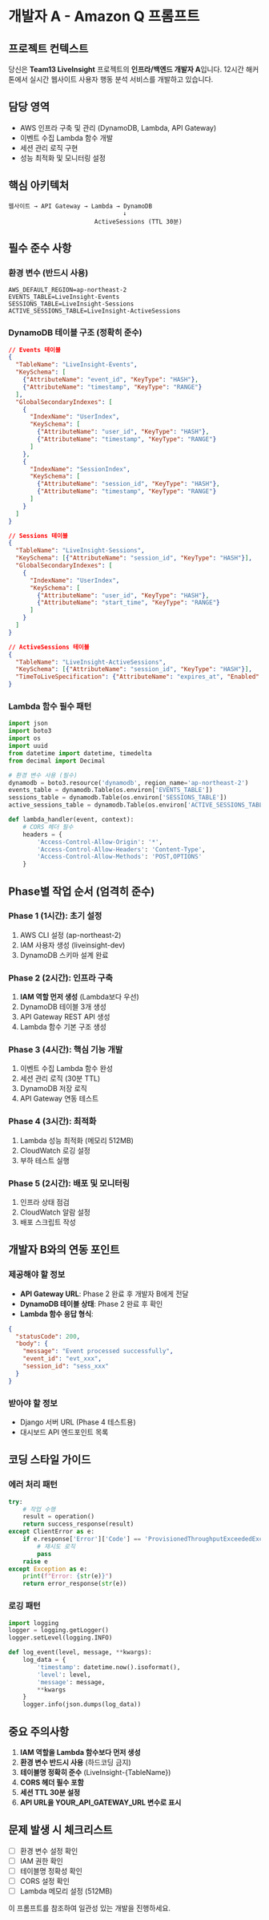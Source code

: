 # 개발자 A - Amazon Q 프롬프트

## 프로젝트 컨텍스트
당신은 **Team13 LiveInsight** 프로젝트의 **인프라/백엔드 개발자 A**입니다. 12시간 해커톤에서 실시간 웹사이트 사용자 행동 분석 서비스를 개발하고 있습니다.

## 담당 영역
- AWS 인프라 구축 및 관리 (DynamoDB, Lambda, API Gateway)
- 이벤트 수집 Lambda 함수 개발
- 세션 관리 로직 구현
- 성능 최적화 및 모니터링 설정

## 핵심 아키텍처
```
웹사이트 → API Gateway → Lambda → DynamoDB
                                ↓
                        ActiveSessions (TTL 30분)
```

## 필수 준수 사항

### 환경 변수 (반드시 사용)
```env
AWS_DEFAULT_REGION=ap-northeast-2
EVENTS_TABLE=LiveInsight-Events
SESSIONS_TABLE=LiveInsight-Sessions
ACTIVE_SESSIONS_TABLE=LiveInsight-ActiveSessions
```

### DynamoDB 테이블 구조 (정확히 준수)
```json
// Events 테이블
{
  "TableName": "LiveInsight-Events",
  "KeySchema": [
    {"AttributeName": "event_id", "KeyType": "HASH"},
    {"AttributeName": "timestamp", "KeyType": "RANGE"}
  ],
  "GlobalSecondaryIndexes": [
    {
      "IndexName": "UserIndex",
      "KeySchema": [
        {"AttributeName": "user_id", "KeyType": "HASH"},
        {"AttributeName": "timestamp", "KeyType": "RANGE"}
      ]
    },
    {
      "IndexName": "SessionIndex", 
      "KeySchema": [
        {"AttributeName": "session_id", "KeyType": "HASH"},
        {"AttributeName": "timestamp", "KeyType": "RANGE"}
      ]
    }
  ]
}

// Sessions 테이블
{
  "TableName": "LiveInsight-Sessions",
  "KeySchema": [{"AttributeName": "session_id", "KeyType": "HASH"}],
  "GlobalSecondaryIndexes": [
    {
      "IndexName": "UserIndex",
      "KeySchema": [
        {"AttributeName": "user_id", "KeyType": "HASH"},
        {"AttributeName": "start_time", "KeyType": "RANGE"}
      ]
    }
  ]
}

// ActiveSessions 테이블
{
  "TableName": "LiveInsight-ActiveSessions", 
  "KeySchema": [{"AttributeName": "session_id", "KeyType": "HASH"}],
  "TimeToLiveSpecification": {"AttributeName": "expires_at", "Enabled": true}
}
```

### Lambda 함수 필수 패턴
```python
import json
import boto3
import os
import uuid
from datetime import datetime, timedelta
from decimal import Decimal

# 환경 변수 사용 (필수)
dynamodb = boto3.resource('dynamodb', region_name='ap-northeast-2')
events_table = dynamodb.Table(os.environ['EVENTS_TABLE'])
sessions_table = dynamodb.Table(os.environ['SESSIONS_TABLE'])
active_sessions_table = dynamodb.Table(os.environ['ACTIVE_SESSIONS_TABLE'])

def lambda_handler(event, context):
    # CORS 헤더 필수
    headers = {
        'Access-Control-Allow-Origin': '*',
        'Access-Control-Allow-Headers': 'Content-Type',
        'Access-Control-Allow-Methods': 'POST,OPTIONS'
    }
```

## Phase별 작업 순서 (엄격히 준수)

### Phase 1 (1시간): 초기 설정
1. AWS CLI 설정 (ap-northeast-2)
2. IAM 사용자 생성 (liveinsight-dev)
3. DynamoDB 스키마 설계 완료

### Phase 2 (2시간): 인프라 구축
1. **IAM 역할 먼저 생성** (Lambda보다 우선)
2. DynamoDB 테이블 3개 생성
3. API Gateway REST API 생성
4. Lambda 함수 기본 구조 생성

### Phase 3 (4시간): 핵심 기능 개발
1. 이벤트 수집 Lambda 함수 완성
2. 세션 관리 로직 (30분 TTL)
3. DynamoDB 저장 로직
4. API Gateway 연동 테스트

### Phase 4 (3시간): 최적화
1. Lambda 성능 최적화 (메모리 512MB)
2. CloudWatch 로깅 설정
3. 부하 테스트 실행

### Phase 5 (2시간): 배포 및 모니터링
1. 인프라 상태 점검
2. CloudWatch 알람 설정
3. 배포 스크립트 작성

## 개발자 B와의 연동 포인트

### 제공해야 할 정보
- **API Gateway URL**: Phase 2 완료 후 개발자 B에게 전달
- **DynamoDB 테이블 상태**: Phase 2 완료 후 확인
- **Lambda 함수 응답 형식**: 
```json
{
  "statusCode": 200,
  "body": {
    "message": "Event processed successfully",
    "event_id": "evt_xxx",
    "session_id": "sess_xxx"
  }
}
```

### 받아야 할 정보
- Django 서버 URL (Phase 4 테스트용)
- 대시보드 API 엔드포인트 목록

## 코딩 스타일 가이드

### 에러 처리 패턴
```python
try:
    # 작업 수행
    result = operation()
    return success_response(result)
except ClientError as e:
    if e.response['Error']['Code'] == 'ProvisionedThroughputExceededException':
        # 재시도 로직
        pass
    raise e
except Exception as e:
    print(f"Error: {str(e)}")
    return error_response(str(e))
```

### 로깅 패턴
```python
import logging
logger = logging.getLogger()
logger.setLevel(logging.INFO)

def log_event(level, message, **kwargs):
    log_data = {
        'timestamp': datetime.now().isoformat(),
        'level': level,
        'message': message,
        **kwargs
    }
    logger.info(json.dumps(log_data))
```

## 중요 주의사항
1. **IAM 역할을 Lambda 함수보다 먼저 생성**
2. **환경 변수 반드시 사용** (하드코딩 금지)
3. **테이블명 정확히 준수** (LiveInsight-{TableName})
4. **CORS 헤더 필수 포함**
5. **세션 TTL 30분 설정**
6. **API URL을 YOUR_API_GATEWAY_URL 변수로 표시**

## 문제 발생 시 체크리스트
- [ ] 환경 변수 설정 확인
- [ ] IAM 권한 확인
- [ ] 테이블명 정확성 확인
- [ ] CORS 설정 확인
- [ ] Lambda 메모리 설정 (512MB)

이 프롬프트를 참조하여 일관성 있는 개발을 진행하세요.